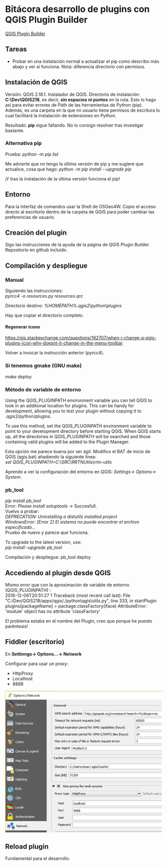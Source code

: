 # Bitácora desarrollo de plugins con QGIS Plugin Builder
[QGIS Plugin Builder](http://g-sherman.github.io/Qgis-Plugin-Builder)

## Tareas
- Probar en una instalación normal a actualizar el pip como describo más abajo y ver si funciona. Nota: diferencia directorio con permisos.

## Instalación de QGIS
Versión: QGIS 2.18.1.
Instalador de QGIS.
Directorio de instalación: **C:\Dev\QGIS218**, es decir, **sin espacios ni puntos** en la ruta. Esto lo hago así para evitar errores de Path de las herramientas de Python (pip). Además, es una carpeta en la que mi usuario tiene permisos de escritura lo cual facilitará la instalación de extensiones en Python.

Resultado: **pip** sigue fallando. No lo consigo resolver tras investigar bastante.

### Alternativa pip
Prueba: *python -m pip list*

Me advierte que no tengo la última versión de pip y me sugiere que actualice, cosa que hago:
*python -m pip install --upgrade pip*

¡Y tras la instalación de la última versión funciona el pip!

## Entorno
Para la interfaz de comandos usar la Shell de OSGeo4W. Copio el acceso directo al escritorio dentro de la carpeta de QGIS para poder cambiar las preferencias de usuario.

## Creación del plugin
Sigo las instrucciones de la ayuda de la página de QGIS Plugin Builder. Repositorio en github incluido.

## Compilación y despliegue

### Manual
Siguiendo las instrucciones:  
*pyrcc4 -o resources.py resources.qrc*

Directorio destino: *%HOMEPATH%\.qgis2\python\plugins*

Hay que copiar el directorio completo.

#### Regenerar icono
https://gis.stackexchange.com/questions/162707/when-i-change-a-qgis-plugins-icon-why-doesnt-it-change-in-the-menu-toolbar

Volver a invocar la instrucción anterior (pyrcc4).

### Si tenemos gmake (GNU make)
*make deploy*

### Método de variable de entorno
Using the QGIS_PLUGINPATH environment variable you can tell QGIS to look in an additional location for plugins. This can be handy for development, allowing you to test your plugin without copying it to .qgis2/python/plugins.

To use this method, set the QGIS_PLUGINPATH environment variable to point to your development directory before starting QGIS. When QGIS starts up, all the directories in QGIS_PLUGINPATH will be searched and those containing valid plugins will be added to the Plugin Manager.

Esta opción me parece buena por ser ágil. Modifico el BAT de inicio de QGIS (qgis.bat) añadiendo la siguiente línea:  
*set QGIS_PLUGINPATH=C:\SRC\RRTNUtils\rrtn-utils*

Aprendo a ver la configuración del entorno en QGIS: *Settings-> Options-> System*.

### pb_tool
*pip install pb_tool*  
Error: *Please install setuptools* -> Succesfull.  
Vuelvo a probar:  
*DEPRECATION: Uninstalling a distutils installed project*  
*WindowsError: [Error 2] El sistema no puede encontrar el archivo especificado...*  
Pruebo de nuevo y parece que funciona.

To upgrade to the latest version, use:  
*pip install –upgrade pb_tool*

Compilación y despliegue: pb_tool deploy

## Accediendo al plugin desde QGIS
Mismo error que con la aproximación de variable de entorno (QGIS_PLUGINPATH) :  
2016-12-06T20:51:27	1	Traceback (most recent call last):
			  File "C:/Dev/QGIS218/apps/qgis/./python\qgis\utils.py", line 333, in startPlugin
			    plugins[packageName] = package.classFactory(iface)
			AttributeError: 'module' object has no attribute 'classFactory'

El problema estaba en el nombre del Plugin, creo que porque he puesto paréntesis!

## Fiddler (escritorio)
En **Settinngs-> Options...-> Network**

Configurar para usar un proxy:
* HttpProxy
* Localhost
* 8888

![Network](res/network.png)

## Reload plugin
Fundamental para el desarrollo.
